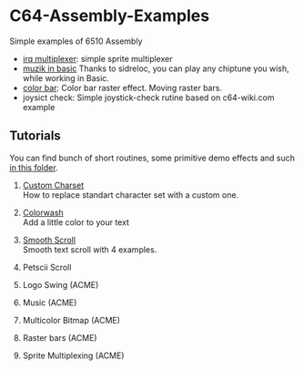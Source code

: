 # C64-Assembly-Examples

Simple examples of 6510 Assembly

+ [irq multiplexer](https://github.com/wizofwor/C64/tree/master/examples/irq%20multiplexer):    simple sprite multiplexer
+ [muzik in basic](https://github.com/wizofwor/C64-assembly-examples/tree/master/examples/muzik-in-basic) Thanks to sidreloc, you can play any chiptune you wish, while working in Basic.
+ [color bar](https://github.com/wizofwor/C64-assembly-examples/tree/master/examples/color-bar): Color bar raster effect. Moving raster bars. 
+ joysict check:      Simple joystick-check rutine based on c64-wiki.com example

## Tutorials

You can find bunch of short routines, some primitive demo effects and such [in this folder](https://github.com/wizofwor/C64-assembly-examples/tree/master/tutorials).

1. [Custom Charset](tutorials/custom-charset)   
   How to replace standart character set with a custom one.
2. [Colorwash](tutorials/colorwash)  
   Add a little color to your text
3. [Smooth Scroll](tutorials/smooth-scroll)   
   Smooth text scroll with 4 examples.
   
4. Petscii Scroll 
5. Logo Swing (ACME)
6. Music (ACME)
7. Multicolor Bitmap (ACME)
8. Raster bars (ACME)
9. Sprite Multiplexing (ACME)
